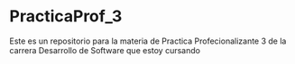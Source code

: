 # PracticaProf_3
Este es un repositorio para la materia de Practica Profecionalizante 3 de la carrera Desarrollo de Software que estoy cursando
